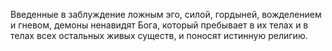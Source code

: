 Введенные в заблуждение ложным эго, силой, гордыней, вожделением и гневом, демоны ненавидят Бога, который пребывает в их телах и в телах всех остальных живых существ, и поносят истинную религию.